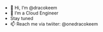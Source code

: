 - 👋 Hi, I’m @dracokeem
- 👀 I’m a Cloud Engineer
- Stay tuned
- 📫 Reach me via twiiter: @onedracokeem

<!---
dracokeem/dracokeem is a ✨ special ✨ repository because its `README.md` (this file) appears on your GitHub profile.
You can click the Preview link to take a look at your changes.
--->
